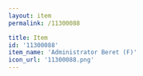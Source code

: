 ```yaml
---
layout: item
permalink: /11300088

title: Item
id: '11300088'
item_name: 'Administrator Beret (F)'
icon_url: '11300088.png'
---
```

